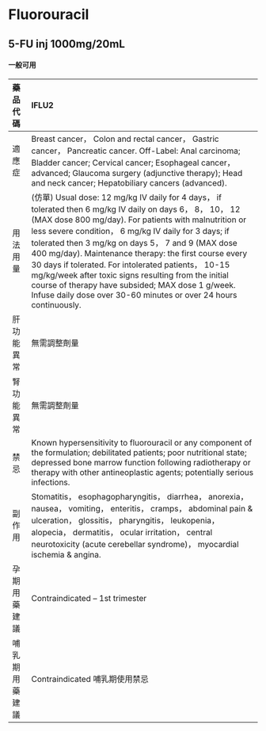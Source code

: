 # Fluorouracil

## 5-FU inj 1000mg/20mL

#### 一般可用

| 藥品代碼       | IFLU2                                                                                                                                                                                                                                                                                                                                                                                                                                                                                                                                                                              |
|:---------------|:-----------------------------------------------------------------------------------------------------------------------------------------------------------------------------------------------------------------------------------------------------------------------------------------------------------------------------------------------------------------------------------------------------------------------------------------------------------------------------------------------------------------------------------------------------------------------------------|
| 適應症         | Breast cancer， Colon and rectal cancer， Gastric cancer， Pancreatic cancer. Off-Label: Anal carcinoma; Bladder cancer; Cervical cancer; Esophageal cancer， advanced; Glaucoma surgery (adjunctive therapy); Head and neck cancer; Hepatobiliary cancers (advanced).                                                                                                                                                                                                                                                                                                             |
| 用法用量       | (仿單) Usual dose: 12 mg/kg IV daily for 4 days， if tolerated then 6 mg/kg IV daily on days 6， 8， 10， 12 (MAX dose 800 mg/day). For patients with malnutrition or less severe condition， 6 mg/kg IV daily for 3 days; if tolerated then 3 mg/kg on days 5， 7 and 9 (MAX dose 400 mg/day). Maintenance therapy: the first course every 30 days if tolerated. For intolerated patients， 10-15 mg/kg/week after toxic signs resulting from the initial course of therapy have subsided; MAX dose 1 g/week. Infuse daily dose over 30-60 minutes or over 24 hours continuously. |
| 肝功能異常     | 無需調整劑量                                                                                                                                                                                                                                                                                                                                                                                                                                                                                                                                                                       |
| 腎功能異常     | 無需調整劑量                                                                                                                                                                                                                                                                                                                                                                                                                                                                                                                                                                       |
| 禁忌           | Known hypersensitivity to fluorouracil or any component of the formulation; debilitated patients; poor nutritional state; depressed bone marrow function following radiotherapy or therapy with other antineoplastic agents; potentially serious infections.                                                                                                                                                                                                                                                                                                                       |
| 副作用         | Stomatitis， esophagopharyngitis， diarrhea， anorexia， nausea， vomiting， enteritis， cramps， abdominal pain & ulceration， glossitis， pharyngitis， leukopenia， alopecia， dermatitis， ocular irritation， central neurotoxicity (acute cerebellar syndrome)， myocardial ischemia & angina.                                                                                                                                                                                                                                                                               |
| 孕期用藥建議   | Contraindicated – 1st trimester                                                                                                                                                                                                                                                                                                                                                                                                                                                                                                                                                    |
| 哺乳期用藥建議 | Contraindicated 哺乳期使用禁忌                                                                                                                                                                                                                                                                                                                                                                                                                                                                                                                                                     |

